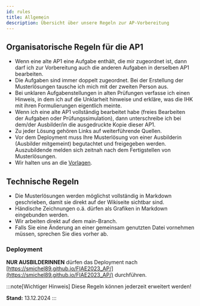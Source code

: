 ```yaml
---
id: rules
title: Allgemein
description: Übersicht über unsere Regeln zur AP-Vorbereitung
---
```


## Organisatorische Regeln für die AP1

- Wenn eine alte AP1 eine Aufgabe enthält, die mir zugeordnet ist, dann darf ich zur Vorbereitung auch die anderen Aufgaben in derselben AP1 bearbeiten.
- Die Aufgaben sind immer doppelt zugeordnet. Bei der Erstellung der Musterlösungen tausche ich mich mit der zweiten Person aus.
- Bei unklaren Aufgabenstellungen in alten Prüfungen verfasse ich einen Hinweis, in dem ich auf die Unklarheit hinweise und erkläre, was die IHK mit ihren Formulierungen eigentlich meinte.
- Wenn ich eine alte AP1 vollständig bearbeitet habe (freies Bearbeiten der Aufgaben oder Prüfungssimulation), dann unterschreibe ich bei dem/der Ausbilder/in die ausgedruckte Kopie dieser AP1.
- Zu jeder Lösung gehören Links auf weiterführende Quellen.
- Vor dem Deployment muss Ihre Musterlösung von einer Ausbilderin (Ausbilder mitgemeint) begutachtet und freigegeben werden. Auszubildende melden sich zeitnah nach dem Fertigstellen von Musterlösungen.
- Wir halten uns an die [Vorlagen](../../templates/template-exercise.md).

## Technische Regeln

- Die Musterlösungen werden möglichst vollständig in Markdown geschrieben, damit sie direkt auf der Wikiseite sichtbar sind.
- Händische Zeichnungen o.ä. dürfen als Grafiken in Markdown eingebunden werden.
- Wir arbeiten direkt auf dem main-Branch. 
- Falls Sie eine Änderung an einer gemeinsam genutzten Datei vornehmen müssen, sprechen Sie dies vorher ab.

### Deployment

**NUR AUSBILDERINNEN** dürfen das Deployment nach [https://smichel89.github.io/FIAE2023_AP/](https://smichel89.github.io/FIAE2023_AP/) durchführen.

:::note[Wichtiger Hinweis]
Diese Regeln können jederzeit erweitert werden!

**Stand:** 13.12.2024
:::

